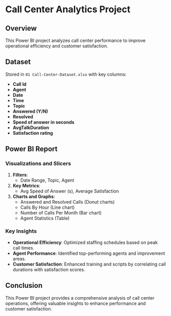 # Call Center Analytics Project

## Overview

This Power BI project analyzes call center performance to improve operational efficiency and customer satisfaction.

## Dataset

Stored in `01 Call-Center-Dataset.xlsx` with key columns:

- **Call Id**
- **Agent**
- **Date**
- **Time**
- **Topic**
- **Answered (Y/N)**
- **Resolved**
- **Speed of answer in seconds**
- **AvgTalkDuration**
- **Satisfaction rating**

## Power BI Report

### Visualizations and Slicers

1. **Filters**:
    - Date Range, Topic, Agent
2. **Key Metrics**:
    - Avg Speed of Answer (s), Average Satisfaction
3. **Charts and Graphs**:
    - Answered and Resolved Calls (Donut charts)
    - Calls By Hour (Line chart)
    - Number of Calls Per Month (Bar chart)
    - Agent Statistics (Table)

### Key Insights

- **Operational Efficiency**: Optimized staffing schedules based on peak call times.
- **Agent Performance**: Identified top-performing agents and improvement areas.
- **Customer Satisfaction**: Enhanced training and scripts by correlating call durations with satisfaction scores.

## Conclusion

This Power BI project provides a comprehensive analysis of call center operations, offering valuable insights to enhance performance and customer satisfaction.
